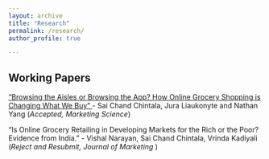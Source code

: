 ```yaml
---
layout: archive
title: "Research"
permalink: /research/
author_profile: true

---
```


<h2> Working Papers </h2>

<a href="https://papers.ssrn.com/sol3/papers.cfm?abstract_id=3992849" > “Browsing the Aisles or Browsing the App? How Online Grocery Shopping is Changing What
 We Buy” </a> - Sai Chand Chintala, Jura Liaukonyte and Nathan Yang (<i>Accepted, Marketing Science</i>)

 “Is Online Grocery Retailing in Developing Markets for the Rich or the Poor? Evidence from India.” - Vishal Narayan, Sai Chand Chintala, Vrinda Kadiyali (<i>Reject and Resubmit, Journal of Marketing </i>)




